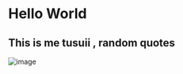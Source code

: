 # Hello World
## This is me tusuii , random quotes
![image](https://avatars.githubusercontent.com/u/39451041?v=4)